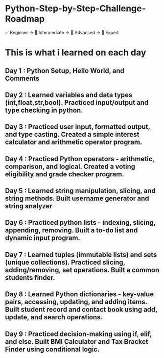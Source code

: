 # Python-Step-by-Step-Challenge-Roadmap
✅ Beginner → 🧠 Intermediate → 🚀 Advanced → 🧠 Expert

# This is what i learned on each day

## Day 1 : Python Setup, Hello World, and Comments
## Day 2 : Learned variables and data types (int,float,str,bool). Practiced input/output and type checking in python.
## Day 3 : Practiced user input, formatted output, and type casting. Created a simple interest calculator and arithmetic operator program.
## Day 4 : Practiced Python operators - arithmetic, comparison, and logical. Created a voting eligibility and grade checker program.
## Day 5 : Learned string manipulation, slicing, and string methods. Built username generator and string analyzer
## Day 6 : Practiced python lists - indexing, slicing, appending, removing. Built a to-do list and dynamic input program.
## Day 7 : Learned tuples (immutable lists) and sets (unique collections). Practiced slicing, adding/removing, set operations. Built a common students finder.
## Day 8 : Learned Python dictionaries - key-value pairs, accessing, updating, and adding items. Built student record and contact book using add, update, and search operations.
## Day 9 : Practiced decision-making using if, elif, and else. Built BMI Calculator and Tax Bracket Finder using conditional logic.